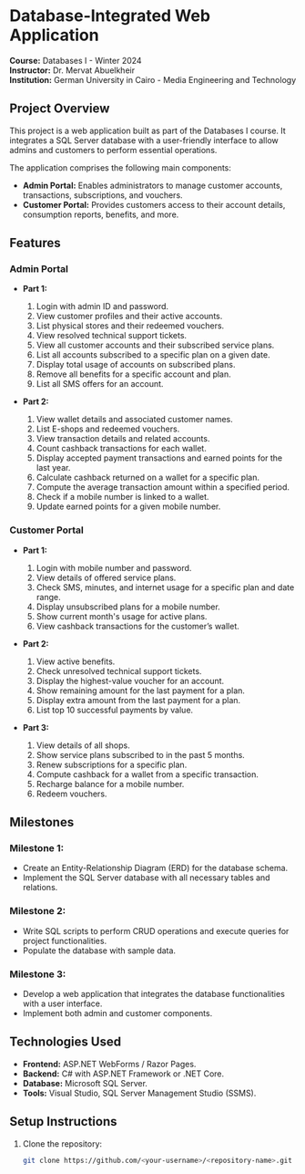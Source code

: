 # Database-Integrated Web Application  
**Course:** Databases I - Winter 2024  
**Instructor:** Dr. Mervat Abuelkheir  
**Institution:** German University in Cairo - Media Engineering and Technology  

## Project Overview  
This project is a web application built as part of the Databases I course. It integrates a SQL Server database with a user-friendly interface to allow admins and customers to perform essential operations.  

The application comprises the following main components:  
- **Admin Portal:** Enables administrators to manage customer accounts, transactions, subscriptions, and vouchers.  
- **Customer Portal:** Provides customers access to their account details, consumption reports, benefits, and more.  

## Features  
### Admin Portal  
- **Part 1:**  
  1. Login with admin ID and password.  
  2. View customer profiles and their active accounts.  
  3. List physical stores and their redeemed vouchers.  
  4. View resolved technical support tickets.  
  5. View all customer accounts and their subscribed service plans.  
  6. List all accounts subscribed to a specific plan on a given date.  
  7. Display total usage of accounts on subscribed plans.  
  8. Remove all benefits for a specific account and plan.  
  9. List all SMS offers for an account.  

- **Part 2:**  
  1. View wallet details and associated customer names.  
  2. List E-shops and redeemed vouchers.  
  3. View transaction details and related accounts.  
  4. Count cashback transactions for each wallet.  
  5. Display accepted payment transactions and earned points for the last year.  
  6. Calculate cashback returned on a wallet for a specific plan.  
  7. Compute the average transaction amount within a specified period.  
  8. Check if a mobile number is linked to a wallet.  
  9. Update earned points for a given mobile number.  

### Customer Portal  
- **Part 1:**  
  1. Login with mobile number and password.  
  2. View details of offered service plans.  
  3. Check SMS, minutes, and internet usage for a specific plan and date range.  
  4. Display unsubscribed plans for a mobile number.  
  5. Show current month's usage for active plans.  
  6. View cashback transactions for the customer’s wallet.  

- **Part 2:**  
  1. View active benefits.  
  2. Check unresolved technical support tickets.  
  3. Display the highest-value voucher for an account.  
  4. Show remaining amount for the last payment for a plan.  
  5. Display extra amount from the last payment for a plan.  
  6. List top 10 successful payments by value.  

- **Part 3:**  
  1. View details of all shops.  
  2. Show service plans subscribed to in the past 5 months.  
  3. Renew subscriptions for a specific plan.  
  4. Compute cashback for a wallet from a specific transaction.  
  5. Recharge balance for a mobile number.  
  6. Redeem vouchers.  

## Milestones  
### **Milestone 1:**  
- Create an Entity-Relationship Diagram (ERD) for the database schema.  
- Implement the SQL Server database with all necessary tables and relations.  

### **Milestone 2:**  
- Write SQL scripts to perform CRUD operations and execute queries for project functionalities.  
- Populate the database with sample data.  

### **Milestone 3:**  
- Develop a web application that integrates the database functionalities with a user interface.  
- Implement both admin and customer components.  

## Technologies Used  
- **Frontend:** ASP.NET WebForms / Razor Pages.  
- **Backend:** C# with ASP.NET Framework or .NET Core.  
- **Database:** Microsoft SQL Server.  
- **Tools:** Visual Studio, SQL Server Management Studio (SSMS).  

## Setup Instructions  
1. Clone the repository:  
   ```bash  
   git clone https://github.com/<your-username>/<repository-name>.git  
